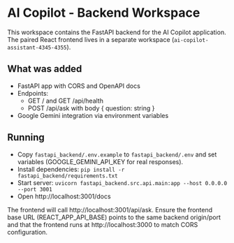 # AI Copilot - Backend Workspace

This workspace contains the FastAPI backend for the AI Copilot application. The paired React frontend lives in a separate workspace (`ai-copilot-assistant-4345-4355`).

## What was added
- FastAPI app with CORS and OpenAPI docs
- Endpoints:
  - GET / and GET /api/health
  - POST /api/ask with body { question: string }
- Google Gemini integration via environment variables

## Running
- Copy `fastapi_backend/.env.example` to `fastapi_backend/.env` and set variables (GOOGLE_GEMINI_API_KEY for real responses).
- Install dependencies: `pip install -r fastapi_backend/requirements.txt`
- Start server: `uvicorn fastapi_backend.src.api.main:app --host 0.0.0.0 --port 3001`
- Open http://localhost:3001/docs

The frontend will call http://localhost:3001/api/ask. Ensure the frontend base URL (REACT_APP_API_BASE) points to the same backend origin/port and that the frontend runs at http://localhost:3000 to match CORS configuration.
